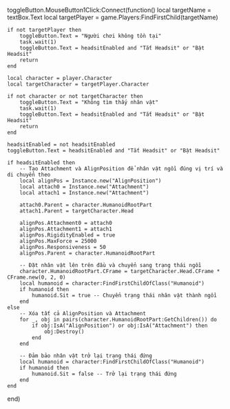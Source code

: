 toggleButton.MouseButton1Click:Connect(function()
    local targetName = textBox.Text
    local targetPlayer = game.Players:FindFirstChild(targetName)

    if not targetPlayer then
        toggleButton.Text = "Người chơi không tồn tại"
        task.wait(1)
        toggleButton.Text = headsitEnabled and "Tắt Headsit" or "Bật Headsit"
        return
    end

    local character = player.Character
    local targetCharacter = targetPlayer.Character

    if not character or not targetCharacter then
        toggleButton.Text = "Không tìm thấy nhân vật"
        task.wait(1)
        toggleButton.Text = headsitEnabled and "Tắt Headsit" or "Bật Headsit"
        return
    end

    headsitEnabled = not headsitEnabled
    toggleButton.Text = headsitEnabled and "Tắt Headsit" or "Bật Headsit"

    if headsitEnabled then
        -- Tạo Attachment và AlignPosition để nhân vật ngồi đúng vị trí và di chuyển theo
        local alignPos = Instance.new("AlignPosition")
        local attach0 = Instance.new("Attachment")
        local attach1 = Instance.new("Attachment")
        
        attach0.Parent = character.HumanoidRootPart
        attach1.Parent = targetCharacter.Head
        
        alignPos.Attachment0 = attach0
        alignPos.Attachment1 = attach1
        alignPos.RigidityEnabled = true
        alignPos.MaxForce = 25000
        alignPos.Responsiveness = 50
        alignPos.Parent = character.HumanoidRootPart
        
        -- Đặt nhân vật lên trên đầu và chuyển sang trạng thái ngồi
        character.HumanoidRootPart.CFrame = targetCharacter.Head.CFrame * CFrame.new(0, 2, 0)
        local humanoid = character:FindFirstChildOfClass("Humanoid")
        if humanoid then
            humanoid.Sit = true -- Chuyển trạng thái nhân vật thành ngồi
        end
    else
        -- Xóa tất cả AlignPosition và Attachment
        for _, obj in pairs(character.HumanoidRootPart:GetChildren()) do
            if obj:IsA("AlignPosition") or obj:IsA("Attachment") then
                obj:Destroy()
            end
        end

        -- Đảm bảo nhân vật trở lại trạng thái đứng
        local humanoid = character:FindFirstChildOfClass("Humanoid")
        if humanoid then
            humanoid.Sit = false -- Trở lại trạng thái đứng
        end
    end
end)
